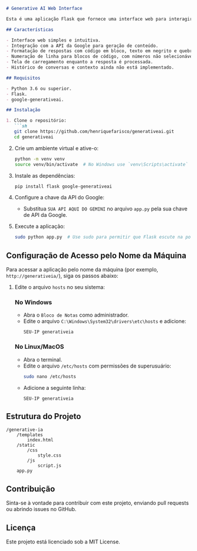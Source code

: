 ```markdown
# Generative AI Web Interface

Esta é uma aplicação Flask que fornece uma interface web para interagir com um modelo de IA generativo, utilizando a API da Google. A aplicação permite que os usuários enviem perguntas e recebam respostas formatadas, incluindo código com numeração de linha e texto em negrito.

## Características

- Interface web simples e intuitiva.
- Integração com a API da Google para geração de conteúdo.
- Formatação de respostas com código em bloco, texto em negrito e quebras de linha.
- Numeração de linha para blocos de código, com números não selecionáveis.
- Tela de carregamento enquanto a resposta é processada.
- Histórico de conversas e contexto ainda não está implementado.

## Requisitos

- Python 3.6 ou superior.
- Flask.
- google-generativeai.

## Instalação

1. Clone o repositório:
   ```sh
   git clone https://github.com/henriquefarisco/generativeai.git
   cd generativeai
   ```

2. Crie um ambiente virtual e ative-o:
   ```sh
   python -m venv venv
   source venv/bin/activate  # No Windows use `venv\Scripts\activate`
   ```

3. Instale as dependências:
   ```sh
   pip install flask google-generativeai
   ```

4. Configure a chave da API do Google:
   - Substitua `SUA API AQUI DO GEMINI` no arquivo `app.py` pela sua chave de API da Google.

5. Execute a aplicação:
   ```sh
   sudo python app.py  # Use sudo para permitir que Flask escute na porta 80
   ```

## Configuração de Acesso pelo Nome da Máquina

Para acessar a aplicação pelo nome da máquina (por exemplo, `http://generativeia/`), siga os passos abaixo:

1. Edite o arquivo `hosts` no seu sistema:

   ### No Windows
   - Abra o `Bloco de Notas` como administrador.
   - Edite o arquivo `C:\Windows\System32\drivers\etc\hosts` e adicione:
     ```
     SEU-IP generativeia
     ```

   ### No Linux/MacOS
   - Abra o terminal.
   - Edite o arquivo `/etc/hosts` com permissões de superusuário:
     ```sh
     sudo nano /etc/hosts
     ```
   - Adicione a seguinte linha:
     ```
     SEU-IP generativeia
     ```

## Estrutura do Projeto

```
/generative-ia
    /templates
        index.html
    /static
        /css
            style.css
        /js
            script.js
    app.py
```

## Contribuição

Sinta-se à vontade para contribuir com este projeto, enviando pull requests ou abrindo issues no GitHub.

## Licença

Este projeto está licenciado sob a MIT License.
